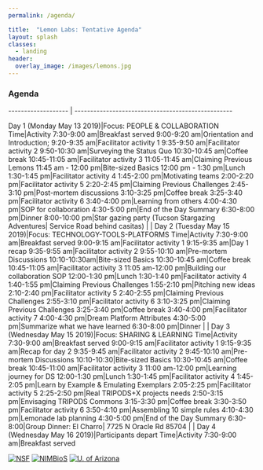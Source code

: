 ```yaml
---
permalink: /agenda/

title:  "Lemon Labs: Tentative Agenda"
layout: splash
classes:
  - landing
header:
  overlay_image: /images/lemons.jpg
---
```


### Agenda
------------------- | -------------------------------------------------- 

Day 1 (Monday May 13 2019)|Focus: PEOPLE & COLLABORATION
Time|Activity
7:30-9:00 am|Breakfast served
9:00-9:20 am|Orientation and Introduction;
9:20-9:35 am|Facilitator activity 1
9:35-9:50 am|Facilitator activity 2
9:50-10:30 am|Surveying the Status Quo
10:30-10:45 am|Coffee break
10:45-11:05 am|Facilitator activity 3
11:05-11:45 am|Claiming Previous Lemons
11:45 am - 12:00 pm|Bite-sized Basics
12:00 pm - 1:30 pm|Lunch
1:30-1:45 pm|Facilitator activity 4
1:45-2:00 pm|Motivating teams
2:00-2:20 pm|Facilitator activity 5
2:20-2:45 pm|Claiming Previous Challenges
2:45-3:10 pm|Post-mortem discussions
3:10-3:25 pm|Coffee break
3:25-3:40 pm|Facilitator activity 6
3:40-4:00 pm|Learning from others
4:00-4:30 pm|SOP for collaboration
4:30-5:00 pm|End of the Day Summary
6:30-8:00 pm|Dinner
8:00-10:00 pm|Star gazing party (Tucson Stargazing Adventures| Service Road behind casitas)
|
|
Day 2 (Tuesday May 15 2019)|Focus: TECHNOLOGY-TOOLS-PLATFORMS
Time|Activity
7:30-9:00 am|Breakfast served
9:00-9:15 am|Facilitator activity 1
9:15-9:35 am|Day 1 recap
9:35-9:55 am|Facilitator activity 2
9:55-10:10 am|Pre-mortem Discussions
10:10-10:30am|Bite-sized Basics
10:30-10:45 am|Coffee break
10:45-11:05 am|Facilitator activity 3
11:05 am-12:00 pm|Building our collaboration SOP
12:00-1:30 pm|Lunch
1:30-1:40 pm|Facilitator activity 4
1:40-1:55 pm|Claiming Previous Challenges
1:55-2:10 pm|Pitching new ideas
2:10-2:40 pm|Facilitator activity 5
2:40-2:55 pm|Claiming Previous Challenges
2:55-3:10 pm|Facilitator activity 6
3:10-3:25 pm|Claiming Previous Challenges
3:25-3:40 pm|Coffee break
3:40-4:00 pm|Facilitator activity 7
4:00-4:30 pm|Dream Platform Attributes
4:30-5:00 pm|Summarize what we have learned
6:30-8:00 pm|Dinner
|
|
Day 3 (Wednesday May 15 2019)|Focus: SHARING & LEARNING
Time|Activity
7:30-9:00 am|Breakfast served
9:00-9:15 am|Facilitator activity 1
9:15-9:35 am|Recap for day 2
9:35-9:45 am|Facilitator activity 2
9:45-10:10 am|Pre-mortem Discussions
10:10-10:30|Bite-sized Basics
10:30-10:45 am|Coffee break
10:45-11:00 am|Facilitator activity 3
11:00 am-12:00 pm|Learning journey for DS
12:00-1:30 pm|Lunch
1:30-1:45 pm|Facilitator activity 4
1:45-2:05 pm|Learn by Example & Emulating Exemplars
2:05-2:25 pm|Facilitator activity 5
2:25-2:50 pm|Real TRIPODS+X projects needs
2:50-3:15 pm|Envisaging TRIPODS Commons
3:15-3:30 pm|Coffee break
3:30-3:50 pm|Facilitator activity 6
3:50-4:10 pm|Assembling 10 simple rules
4:10-4:30 pm|Lemonade lab planning
4:30-5:00 pm|End of the Day Summary
6:30-8:00|Group Dinner: El Charro| 7725 N Oracle Rd 85704 
|
|
Day 4 (Wednesday May 16 2019)|Participants depart
Time|Activity
7:30-9:00 am|Breakfast served


[![NSF](/images/nsf.png)](https://www.nsf.gov/awardsearch/showAward?AWD_ID=1839307&HistoricalAwards=false)
[![NIMBioS](/images/nimbios.png)](http://www.nimbios.org/)
[![U. of Arizona](/images/ua.png)](https://www.arizona.edu/)
